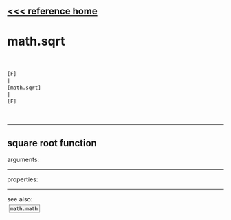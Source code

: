 [<<< reference home](ceammc_lib.md)
---

# math.sqrt

```


[F]
|
[math.sqrt]
|
[F]

            
```
---
square root function
---
arguments:


---
properties:


---
see also:<br>
[![math.math](img/object_math.math.png)](math.math.md)
